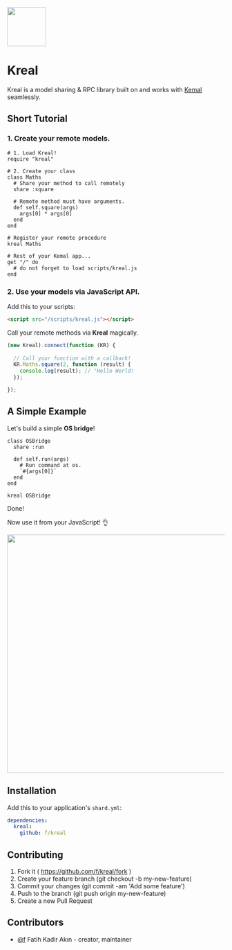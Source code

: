 <img src="https://cdn.rawgit.com/f/kreal/master/assets/logo.svg" width="90">

# Kreal

Kreal is a model sharing & RPC library built on and works with [Kemal](http://github.com/sdogruyol/kemal) seamlessly.

## Short Tutorial

### 1. Create your remote models.

```crystal
# 1. Load Kreal!
require "kreal"

# 2. Create your class
class Maths
  # Share your method to call remotely
  share :square

  # Remote method must have arguments.
  def self.square(args)
    args[0] * args[0]
  end
end

# Register your remote procedure
kreal Maths

# Rest of your Kemal app...
get "/" do
  # do not forget to load scripts/kreal.js
end
```

### 2. Use your models via JavaScript API.

Add this to your scripts:
```html
<script src="/scripts/kreal.js"></script>
```

Call your remote methods via **Kreal** magically.
```js
(new Kreal).connect(function (KR) {
  
  // Call your function with a callback!
  KR.Maths.square(2, function (result) {
    console.log(result); // "Hello World!
  });

});
```

## A Simple Example

Let's build a simple **OS bridge**!

```crystal
class OSBridge
  share :run

  def self.run(args)
    # Run command at os.
    `#{args[0]}`
  end
end

kreal OSBridge
```

Done!

Now use it from your JavaScript! 👌

<img src="http://i.imgur.com/GxTatWD.png" width="550">

## Installation

Add this to your application's `shard.yml`:

```yaml
dependencies:
  kreal:
    github: f/kreal
```

## Contributing

1. Fork it ( https://github.com/f/kreal/fork )
2. Create your feature branch (git checkout -b my-new-feature)
3. Commit your changes (git commit -am 'Add some feature')
4. Push to the branch (git push origin my-new-feature)
5. Create a new Pull Request

## Contributors

- [@f](https://github.com/f) Fatih Kadir Akın - creator, maintainer
